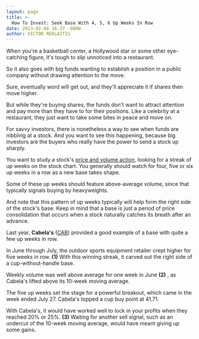 ```yaml
---
layout: page
title: >-
  How To Invest: Seek Base With 4, 5, 6 Up Weeks In Row
date: 2013-02-08 16:37 -0800
author: VICTOR REKLAITIS
---
```





When you're a basketball center, a Hollywood star or some other eye-catching figure, it's tough to slip unnoticed into a restaurant.


So it also goes with big funds wanting to establish a position in a public company without drawing attention to the move.


Sure, eventually word will get out, and they'll appreciate it if shares then move higher.


But while they're buying shares, the funds don't want to attract attention and pay more than they have to for their positions. Like a celebrity at a restaurant, they just want to take some bites in peace and move on.


For savvy investors, there is nonetheless a way to see when funds are nibbling at a stock. And you want to see this happening, because big investors are the buyers who really have the power to send a stock up sharply.


You want to study a stock's [price and volume action](http://news.investors.com/investing.aspx?nav=NewsInvesting), looking for a streak of up weeks on the stock chart. You generally should watch for four, five or six up weeks in a row as a new base takes shape.


Some of these up weeks should feature above-average volume, since that typically signals buying by heavyweights.


And note that this pattern of up weeks typically will help form the right side of the stock's base. Keep in mind that a base is just a period of price consolidation that occurs when a stock naturally catches its breath after an advance.


Last year, **Cabela's** ([CAB](https://research.investors.com/quote.aspx?symbol=CAB)) provided a good example of a base with quite a few up weeks in row.


In June through July, the outdoor sports equipment retailer crept higher for five weeks in row. **(1)** With this winning streak, it carved out the right side of a cup-without-handle base.


Weekly volume was well above average for one week in June **(2)** , as Cabela's lifted above its 10-week moving average.


The five up weeks set the stage for a powerful breakout, which came in the week ended July 27. Cabela's topped a cup buy point at 41.71.


With Cabela's, it would have worked well to lock in your profits when they reached 20% or 25%. **(3)** Waiting for another sell signal, such as an undercut of the 10-week moving average, would have meant giving up some gains.




